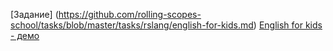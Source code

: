 [Задание] (https://github.com/rolling-scopes-school/tasks/blob/master/tasks/rslang/english-for-kids.md)
[English for kids - демо](https://5e9c63739df17cb171468f74--mari-english-for-kids.netlify.app/)
